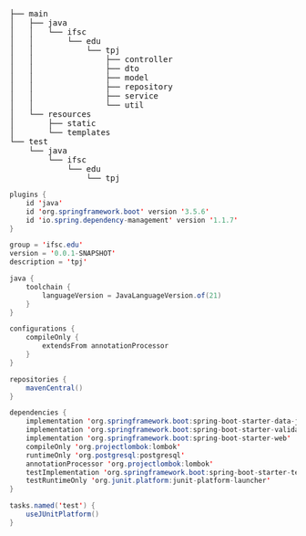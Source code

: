 <pre>
├── main
│   ├── java
│   │   └── ifsc
│   │       └── edu
│   │           └── tpj
│   │               ├── controller
│   │               ├── dto
│   │               ├── model
│   │               ├── repository
│   │               ├── service
│   │               └── util
│   └── resources
│       ├── static
│       └── templates
└── test
    └── java
        └── ifsc
            └── edu
                └── tpj
</pre>

```java
plugins {
    id 'java'
    id 'org.springframework.boot' version '3.5.6'
    id 'io.spring.dependency-management' version '1.1.7'
}

group = 'ifsc.edu'
version = '0.0.1-SNAPSHOT'
description = 'tpj'

java {
    toolchain {
        languageVersion = JavaLanguageVersion.of(21)
    }
}

configurations {
    compileOnly {
        extendsFrom annotationProcessor
    }
}

repositories {
    mavenCentral()
}

dependencies {
    implementation 'org.springframework.boot:spring-boot-starter-data-jpa'
    implementation 'org.springframework.boot:spring-boot-starter-validation'
    implementation 'org.springframework.boot:spring-boot-starter-web'
    compileOnly 'org.projectlombok:lombok'
    runtimeOnly 'org.postgresql:postgresql'
    annotationProcessor 'org.projectlombok:lombok'
    testImplementation 'org.springframework.boot:spring-boot-starter-test'
    testRuntimeOnly 'org.junit.platform:junit-platform-launcher'
}

tasks.named('test') {
    useJUnitPlatform()
}

```

